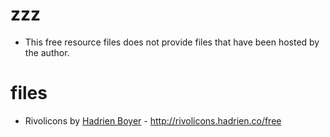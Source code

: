 # zzz 
- This free resource files does not provide files that have been hosted by the author.

# files
- Rivolicons by <a href="http://hadrien.co/" target="_blank">Hadrien Boyer</a> - <a href="http://hadrien.co/" target="_blank">http://rivolicons.hadrien.co/free</a>
